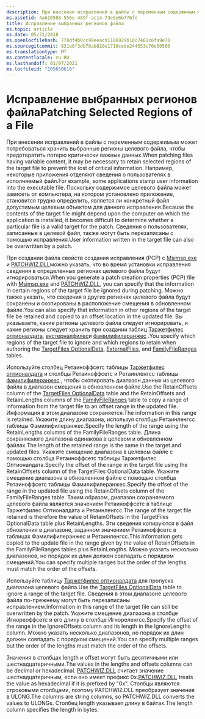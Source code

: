 ```yaml
---
description: При внесении исправлений в файлы с переменным содержимым может потребоваться хранить выбранные регионы целевого файла, чтобы предотвратить потерю критически важных данных.
ms.assetid: 4a610588-556e-489f-ac14-73e5e6b776fe
title: Исправление выбранных регионов файла
ms.topic: article
ms.date: 05/31/2018
ms.openlocfilehash: 778df4b0cc98eeacd1106929b18c7461c6fa9e70
ms.sourcegitcommit: 831e8f3db78ab820e1710cede244553c70e50500
ms.translationtype: MT
ms.contentlocale: ru-RU
ms.lasthandoff: 01/07/2021
ms.locfileid: "105650616"
---
```

# <a name="patching-selected-regions-of-a-file"></a><span data-ttu-id="f9d76-103">Исправление выбранных регионов файла</span><span class="sxs-lookup"><span data-stu-id="f9d76-103">Patching Selected Regions of a File</span></span>

<span data-ttu-id="f9d76-104">При внесении исправлений в файлы с переменным содержимым может потребоваться хранить выбранные регионы целевого файла, чтобы предотвратить потерю критически важных данных.</span><span class="sxs-lookup"><span data-stu-id="f9d76-104">When patching files having variable content, it may be necessary to retain selected regions of the target file to prevent the lost of critical information.</span></span> <span data-ttu-id="f9d76-105">Например, некоторые приложения отделяют сведения о пользователях в исполняемый файл.</span><span class="sxs-lookup"><span data-stu-id="f9d76-105">For example, some applications stamp user information into the executable file.</span></span> <span data-ttu-id="f9d76-106">Поскольку содержимое целевого файла может зависеть от компьютера, на котором установлено приложение, становится трудно определить, является ли конкретный файл допустимым целевым объектом для данного исправления.</span><span class="sxs-lookup"><span data-stu-id="f9d76-106">Because the contents of the target file might depend upon the computer on which the application is installed, it becomes difficult to determine whether a particular file is a valid target for the patch.</span></span> <span data-ttu-id="f9d76-107">Сведения о пользователях, записанные в целевой файл, также могут быть перезаписаны с помощью исправления.</span><span class="sxs-lookup"><span data-stu-id="f9d76-107">User information written in the target file can also be overwritten by a patch.</span></span>

<span data-ttu-id="f9d76-108">При создании файла свойств создания исправления (PCP) с [Msimsp.exe](msimsp-exe.md) и [PATCHWIZ.DLL](patchwiz-dll.md)можно указать, что во время установки исправления сведения в определенных регионах целевого файла будут игнорироваться.</span><span class="sxs-lookup"><span data-stu-id="f9d76-108">When you generate a patch creation properties (PCP) file with [Msimsp.exe](msimsp-exe.md) and [PATCHWIZ.DLL](patchwiz-dll.md), you can specify that the information in certain regions of the target file be ignored during patching.</span></span> <span data-ttu-id="f9d76-109">Можно также указать, что сведения в других регионах целевого файла будут сохранены и скопированы в расположение смещения в обновленном файле.</span><span class="sxs-lookup"><span data-stu-id="f9d76-109">You can also specify that information in other regions of the target file be retained and copied to an offset location in the updated file.</span></span> <span data-ttu-id="f9d76-110">Вы указываете, какие регионы целевого файла следует игнорировать, и какие регионы следует хранить при создании таблиц [Таржетфилес оптионалдата](targetfiles-optionaldata-table-patchwiz-dll-.md), [екстерналфилес](externalfiles-table-patchwiz-dll-.md)и [фамилифилеранжес](familyfileranges-table-patchwiz-dll-.md) .</span><span class="sxs-lookup"><span data-stu-id="f9d76-110">You specify which regions of the target file to ignore and which regions to retain when authoring the [TargetFiles OptionalData](targetfiles-optionaldata-table-patchwiz-dll-.md), [ExternalFiles](externalfiles-table-patchwiz-dll-.md), and [FamilyFileRanges](familyfileranges-table-patchwiz-dll-.md) tables.</span></span>

<span data-ttu-id="f9d76-111">Используйте столбец Ретаиноффсетс таблицы [Таржетфилес оптионалдата](targetfiles-optionaldata-table-patchwiz-dll-.md) и столбцы Ретаиноффсетс и Ретаинленгсс таблицы [фамилифилеранжес](familyfileranges-table-patchwiz-dll-.md) , чтобы скопировать диапазон данных из целевого файла в диапазон смещения в обновленном файле.</span><span class="sxs-lookup"><span data-stu-id="f9d76-111">Use the RetainOffsets column of the [TargetFiles OptionalData](targetfiles-optionaldata-table-patchwiz-dll-.md) table and the RetainOffsets and RetainLengths columns of the [FamilyFileRanges](familyfileranges-table-patchwiz-dll-.md) table to copy a range of information from the target file to an offset range in the updated file.</span></span> <span data-ttu-id="f9d76-112">Информация в этом диапазоне сохраняется.</span><span class="sxs-lookup"><span data-stu-id="f9d76-112">The information in this range is retained.</span></span> <span data-ttu-id="f9d76-113">Укажите длину диапазона, используя столбцы Ретаинленгсс таблицы Фамилифилеранжес.</span><span class="sxs-lookup"><span data-stu-id="f9d76-113">Specify the length of the range using the RetainLengths columns of the FamilyFileRanges table.</span></span> <span data-ttu-id="f9d76-114">Длина сохраняемого диапазона одинакова в целевом и обновленном файлах.</span><span class="sxs-lookup"><span data-stu-id="f9d76-114">The length of the retained range is the same in the target and updated files.</span></span> <span data-ttu-id="f9d76-115">Укажите смещение диапазона в целевом файле с помощью столбца Ретаиноффсетс таблицы Таржетфилес Оптионалдата.</span><span class="sxs-lookup"><span data-stu-id="f9d76-115">Specify the offset of the range in the target file using the RetainOffsets column of the TargetFiles OptionalData table.</span></span> <span data-ttu-id="f9d76-116">Укажите смещение диапазона в обновленном файле с помощью столбца Ретаиноффсетс таблицы Фамилифилеранжес.</span><span class="sxs-lookup"><span data-stu-id="f9d76-116">Specify the offset of the range in the updated file using the RetainOffsets column of the FamilyFileRanges table.</span></span> <span data-ttu-id="f9d76-117">Таким образом, диапазон сохраняемого целевого файла является значением Ретаиноффсетс в таблице Таржетфилес Оптионалдата и Ретаинленгсс.</span><span class="sxs-lookup"><span data-stu-id="f9d76-117">The range of the target file retained is therefore the value of RetainOffsets in the TargetFiles OptionalData table plus RetainLengths.</span></span> <span data-ttu-id="f9d76-118">Эти сведения копируются в файл обновления в диапазоне, заданном значением Ретаиноффсетс в таблицах Фамилифилеранжес и Ретаинленгсс.</span><span class="sxs-lookup"><span data-stu-id="f9d76-118">This information gets copied to the update file in the range given by the value of RetainOffsets in the FamilyFileRanges tables plus RetainLengths.</span></span> <span data-ttu-id="f9d76-119">Можно указать несколько диапазонов, но порядок их длин должен совпадать с порядком смещений.</span><span class="sxs-lookup"><span data-stu-id="f9d76-119">You can specify multiple ranges but the order of the lengths must match the order of the offsets.</span></span>

<span data-ttu-id="f9d76-120">Используйте таблицу [Таржетфилес оптионалдата](targetfiles-optionaldata-table-patchwiz-dll-.md) для пропуска диапазона целевого файла.</span><span class="sxs-lookup"><span data-stu-id="f9d76-120">Use the [TargetFiles OptionalData](targetfiles-optionaldata-table-patchwiz-dll-.md) table to ignore a range of the target file.</span></span> <span data-ttu-id="f9d76-121">Сведения в этом диапазоне целевого файла по-прежнему могут быть перезаписаны исправлением.</span><span class="sxs-lookup"><span data-stu-id="f9d76-121">Information in this range of the target file can still be overwritten by the patch.</span></span> <span data-ttu-id="f9d76-122">Укажите смещение диапазона в столбце Игнореоффсетс и его длину в столбце Игнореленгсс.</span><span class="sxs-lookup"><span data-stu-id="f9d76-122">Specify the offset of the range in the IgnoreOffsets column and its length in the IgnoreLengths column.</span></span> <span data-ttu-id="f9d76-123">Можно указать несколько диапазонов, но порядок их длин должен совпадать с порядком смещений.</span><span class="sxs-lookup"><span data-stu-id="f9d76-123">You can specify multiple ranges but the order of the lengths must match the order of the offsets.</span></span>

<span data-ttu-id="f9d76-124">Значения в столбцах length и offset могут быть десятичными или шестнадцатеричными.</span><span class="sxs-lookup"><span data-stu-id="f9d76-124">The values in the lengths and offsets columns can be decimal or hexadecimal.</span></span> <span data-ttu-id="f9d76-125">[PATCHWIZ.DLL](patchwiz-dll.md) считает значение шестнадцатеричным, если оно имеет префикс 0x.</span><span class="sxs-lookup"><span data-stu-id="f9d76-125">[PATCHWIZ.DLL](patchwiz-dll.md) treats the value as hexadecimal if it is prefixed by "0x".</span></span> <span data-ttu-id="f9d76-126">Столбцы являются строковыми столбцами, поэтому PATCHWIZ.DLL преобразует значения в ULONG.</span><span class="sxs-lookup"><span data-stu-id="f9d76-126">The columns are string columns, so PATCHWIZ.DLL converts the values to ULONGs.</span></span> <span data-ttu-id="f9d76-127">Столбец length указывает длину в байтах.</span><span class="sxs-lookup"><span data-stu-id="f9d76-127">The length column specifies the length in bytes.</span></span>

 

 



